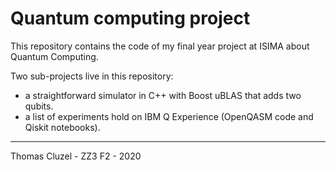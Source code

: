 # Quantum computing project

This repository contains the code of my final year project at ISIMA about Quantum Computing.

Two sub-projects live in this repository:
* a straightforward simulator in C++ with Boost uBLAS that adds two qubits.
* a list of experiments hold on IBM Q Experience (OpenQASM code and Qiskit notebooks).

-------------------------------
Thomas Cluzel - ZZ3 F2 - 2020
